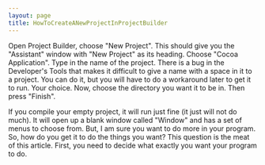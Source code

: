 ```yaml
---
layout: page
title: HowToCreateANewProjectInProjectBuilder
---
```




Open Project Builder, choose "New Project".  This should give you the "Assistant" window with "New Project" as its heading.  Choose "Cocoa Application".  Type in the name of the project.  There is a bug in the Developer's Tools that makes it difficult to give a name with a space in it to a project.  You can do it, but you will have to do a workaround later to get it to run.  Your choice.  Now, choose the directory you want it to be in.  Then press "Finish".

If you compile your empty project, it will run just fine (it just will not do much).  It will open up a blank window called "Window" and has a set of menus to choose from.  But, I am sure you want to do more in your program.  So, how do you get it to do the things you want?  This question is the meat of this article.  First, you need to decide what exactly you want your program to do.

